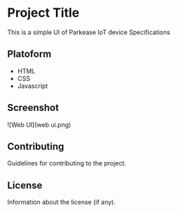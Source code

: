 # Project Title

This is a simple UI of Parkease IoT device Specifications

## Platoform
- HTML
- CSS
- Javascript


## Screenshot
![Web UI](web ui.png)

## Contributing
Guidelines for contributing to the project.

## License
Information about the license (if any).
